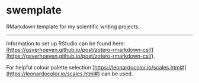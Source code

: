 # swemplate

RMarkdown template for my scientific writing projects.

---

Information to set up RStudio can be found here: [https://gsverhoeven.github.io/post/zotero-rmarkdown-csl/](https://gsverhoeven.github.io/post/zotero-rmarkdown-csl/).

For helpful colour palette selection [https://leonardocolor.io/scales.html#](https://leonardocolor.io/scales.html#) can be used.
